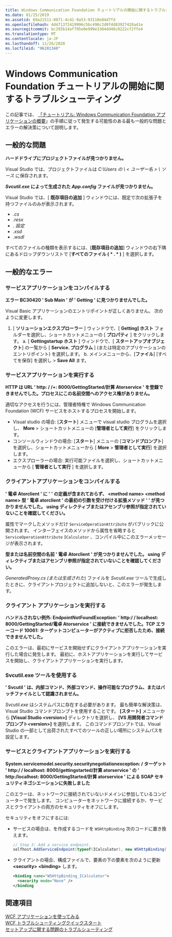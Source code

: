 ```yaml
---
title: Windows Communication Foundation チュートリアルの開始に関するトラブルシューティング
ms.date: 01/25/2019
ms.assetid: 69a21511-0871-4c41-9a53-93110e84d7fd
ms.openlocfilehash: 4d471372419996c5bc490c2d0fdd83927428a41e
ms.sourcegitcommit: bc293b14af795e0e999e3304dd40c0222cf2ffe4
ms.translationtype: MT
ms.contentlocale: ja-JP
ms.lasthandoff: 11/26/2020
ms.locfileid: "96281340"
---
```

# <a name="troubleshoot-the-get-started-with-windows-communication-foundation-tutorials"></a>Windows Communication Foundation チュートリアルの開始に関するトラブルシューティング

この記事では、 [「チュートリアル: Windows Communication Foundation アプリケーションの概要](getting-started-tutorial.md)」の手順に従って発生する可能性のある最も一般的な問題とエラーの解決策について説明します。
  
## <a name="common-problems"></a>一般的な問題

**ハードドライブにプロジェクトファイルが見つかりません。**

 Visual Studio では、プロジェクトファイルは *C:\Users の \\ &lt; ユーザー名 &gt; \ ソース* に保存されます。  

***Svcutil.exe* によって生成された *App.config* ファイルが見つかりません。**

 Visual Studio では、[ **既存項目の追加** ] ウィンドウには、既定で次の拡張子を持つファイルのみが表示されます。

- *.cs*
- *.resx*
- *. 設定*
- *.xsd*
- *.wsdl*

すべてのファイルの種類を表示するには、[**既存項目の追加**] ウィンドウの右下隅にあるドロップダウンリストで [**すべてのファイル ( \* . \* )** ] を選択します。  
  
## <a name="common-errors"></a>一般的なエラー

### <a name="compile-the-service-application"></a>サービスアプリケーションをコンパイルする

**エラー BC30420 ' Sub Main ' が ' Getting ' に見つかりませんでした。**

Visual Basic アプリケーションのエントリポイントが正しくありません。 次のように変更します。

   1. [ **ソリューションエクスプローラー** ] ウィンドウで、[ **Getting] ホスト** フォルダーを選択し、ショートカットメニューの [ **プロパティ** ] をクリックします。
    a. [ **Gettingstartup ホスト** ] ウィンドウで、[ **スタートアップオブジェクト**] の一覧から [ **Service. プログラム** ] (または特定のアプリケーションのエントリポイント) を選択します。
    b. メインメニューから、[**ファイル**] [すべてを保存] を選択し  >  **Save All** ます。

### <a name="run-the-service-application"></a>サービスアプリケーションを実行する

**HTTP は URL ' http: \/ /+: 8000/GettingStarted/計算 Atorservice ' を登録できませんでした。プロセスにこの名前空間へのアクセス権がありません。**

 適切なアクセスを行うには、管理者特権で Windows Communication Foundation (WCF) サービスをホストするプロセスを開始します。

- Visual studio の場合: [**スタート**] メニューで visual studio プログラムを選択し、 **More**  >  ショートカットメニューの [**管理者として実行**] をクリックします。
- コンソールウィンドウの場合: [**スタート**] メニューの [**コマンドプロンプト**] を選択し、ショートカットメニューから [ **More**  >  **管理者として実行**] を選択します。
- エクスプローラーの場合: 実行可能ファイルを選択し、ショートカットメニューから [ **管理者として実行** ] を選択します。

### <a name="compile-the-client-application"></a>クライアントアプリケーションをコンパイルする

**' 電卓 Atorclient ' に ' ' の定義が含まれておらず、 \<method name> \<method name> 型 ' 電卓 atorclient ' の最初の引数を受け付ける拡張メソッド ' ' が見つかりませんでした。 using ディレクティブまたはアセンブリ参照が指定されていないことを確認してください。**  

属性でマークしたメソッドだけ `ServiceOperationAttribute` がパブリックに公開されます。 インターフェイスのメソッドから属性を省略すると `ServiceOperationAttribute` `ICalculator` 、コンパイル中にこのエラーメッセージが表示されます。  

**型または名前空間の名前 ' 電卓 Atorclient ' が見つかりませんでした。 using ディレクティブまたはアセンブリ参照が指定されていないことを確認してください。**

 *GeneratedProxy.cs* *(または生成された*) ファイルを *Svcutil.exe* ツールで生成したときに、クライアントプロジェクトに追加しないと、このエラーが発生します。  

### <a name="run-the-client-application"></a>クライアント アプリケーションを実行する

**ハンドルされない例外: EndpointNotFoundException: ' http:/ \/ localhost: 8000/GettingStarted/電卓 Atorservice ' に接続できませんでした。TCP エラーコード 10061: ターゲットコンピューターがアクティブに拒否したため、接続できませんでした。**

このエラーは、最初にサービスを開始せずにクライアントアプリケーションを実行した場合に発生します。 最初に、ホストアプリケーションを実行してサービスを開始し、クライアントアプリケーションを実行します。

### <a name="use-the-svcutilexe-tool"></a>Svcutil.exe ツールを使用する

**' Svcutil ' は、内部コマンド、外部コマンド、操作可能なプログラム、またはバッチファイルとして認識されません。**

 *Svcutil.exe* はシステムパスに存在する必要があります。 最も簡単な解決策は、Visual Studio コマンドプロンプトを使用することです。 **[スタート]** メニューから **[Visual Studio \<version>]** ディレクトリを選択し、 **[VS 用開発者コマンド プロンプト\<version>]** を選択します。 このコマンドプロンプトでは、Visual Studio の一部として出荷されたすべてのツールの正しい場所にシステムパスを設定します。  
  
### <a name="run-the-service-and-client-applications"></a>サービスとクライアントアプリケーションを実行する

**System.servicemodel.security.securitynegotiationexception: \/ ターゲット ' http:/ \/ localhost: 8000/gettingstarted/計算 atorservice ' の ' http:/localhost: 8000/GettingStarted/計算 atorservice ' による SOAP セキュリティネゴシエーションに失敗しました**  

このエラーは、ネットワークに接続されていないドメインに参加しているコンピューターで発生します。 コンピューターをネットワークに接続するか、サービスとクライアントの両方のセキュリティをオフにします。

セキュリティをオフにするには:

- サービスの場合は、を作成するコードを `WSHttpBinding` 次のコードに置き換えます。  
  
    ```csharp
    // Step 3: Add a service endpoint.
    selfhost.AddServiceEndpoint(typeof(ICalculator), new WSHttpBinding(SecurityMode.None), "CalculatorService");  
    ```

- クライアントの場合、構成ファイルで、要素の下の要素を次のように更新 **\<security>** **\<binding>** します。  
  
    ```xml
    <binding name="WSHttpBinding_ICalculator">
      <security mode="None" />
    </binding
    ```  

## <a name="see-also"></a>関連項目  

 [WCF アプリケーションを使ってみる](getting-started-tutorial.md)  
 [WCF トラブルシューティングクイックスタート](wcf-troubleshooting-quickstart.md)  
 [セットアップに関する問題のトラブルシューティング](troubleshooting-setup-issues.md)
